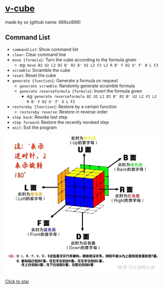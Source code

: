 # [v-cube](https://github.com/666xz666/333cube)
made by xz
(github name: 666xz666)

## Command List

- `commandlist`: Show command list
- `clear`: Clear command line
- `move {formula}`: Turn the cube according to the formula given
  - eg: `move B2 U2 L2 D2 B' R2 B' U2 L2 F2 L2 R B' F D2 U' F' D L F2`
- `scramble`: Scramble the cube
- `reset`: Reset the cube
- `generate {function}`: Generate a formula on request
  - `generate scramble`: Randomly generate scramble formula
  - `generate reverseformula {formula}`: Invert the formula given
    - eg: `generate reverseformula B2 U2 L2 D2 B' R2 B' U2 L2 F2 L2 R B' F D2 U' F' D L F2`
- `restoreby {function}`: Restore by a certain function
  - `restoreby reverse`: Restore in reverse order
- `step back`: Revoke last step
- `step forward`: Restore the recently revoked step
- `exit`: Exit the program

![image](https://github.com/666xz666/333-Rubiks-cube/blob/main/readme/formula_index.jpg)

[Click to star](https://github.com/666xz666/333cube)
